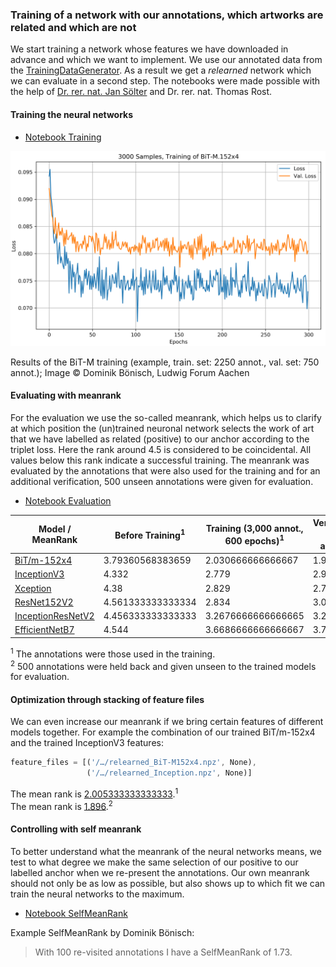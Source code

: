 ### Training of a network with our annotations, which artworks are related and which are not

We start training a network whose features we have downloaded in advance and which we want to implement. We use our annotated data from the [TrainingDataGenerator](https://github.com/DominikBoenisch/Training-the-Archive/tree/master/Prototype/3_Training_Dataset). As a result we get a *relearned* network which we can evaluate in a second step. The notebooks were made possible with the help of [Dr. rer. nat. Jan Sölter](https://de.linkedin.com/in/jansoelter) and Dr. rer. nat. Thomas Rost.

#### Training the neural networks

* [Notebook Training](https://github.com/DominikBoenisch/Training-the-Archive/blob/master/Prototype/4_Training/Training_SimilarityNet.ipynb)

<img src="https://github.com/DominikBoenisch/Training-the-Archive/blob/master/Images/3000_Samples_BiT-M.152x4.png" width="750" height="">

Results of the BiT-M training (example, train. set: 2250 annot., val. set: 750 annot.);
Image © Dominik Bönisch, Ludwig Forum Aachen

#### Evaluating with meanrank

For the evaluation we use the so-called meanrank, which helps us to clarify at which position the (un)trained neuronal network selects the work of art that we have labelled as related (positive) to our anchor according to the triplet loss. Here the rank around 4.5 is considered to be coincidental. All values below this rank indicate a successful training. The meanrank was evaluated by the annotations that were also used for the training and for an additional verification, 500 unseen annotations were given for evaluation. 

* [Notebook Evaluation](https://github.com/DominikBoenisch/Training-the-Archive/blob/master/Prototype/4_Training/MeanRankEvaluation.ipynb)

Model / MeanRank | Before Training<sup>1</sup>| Training (3,000 annot., 600 epochs)<sup>1</sup>| Verification (500 annot.)<sup>2</sup>
------------ | -------------| -------------| -------------
[BiT/m-152x4](https://tfhub.dev/google/bit/m-r152x4/1) | 3.79360568383659| 2.030666666666667| 1.932
[InceptionV3](https://keras.io/api/applications/inceptionv3/) | 4.332| 2.779| 2.902
[Xception](https://keras.io/api/applications/xception/) | 4.38| 2.829| 2.724
[ResNet152V2](https://keras.io/api/applications/resnet/#resnet152v2-function)| 4.561333333333334| 2.834| 3.08 
[InceptionResNetV2](https://keras.io/api/applications/inceptionresnetv2/) | 4.456333333333333| 3.2676666666666665| 3.2
[EfficientNetB7](https://keras.io/api/applications/efficientnet/#efficientnetb7-function) | 4.544| 3.6686666666666667| 3.784

<p><sup>1</sup> The annotations were those used in the training.<br> 
<sup>2</sup> 500 annotations were held back and given unseen to the trained models for evaluation.</p>

#### Optimization through stacking of feature files
We can even increase our meanrank if we bring certain features of different models together. For example the combination of our trained BiT/m-152x4 and the trained InceptionV3 features:
```javascript
feature_files = [('/…/relearned_BiT-M152x4.npz', None),
                 ('/…/relearned_Inception.npz', None)]
```
<p>The mean rank is <ins>2.005333333333333</ins>.<sup>1</sup><br>
The mean rank is <ins>1.896</ins>.<sup>2</sup></p>

#### Controlling with self meanrank

To better understand what the meanrank of the neural networks means, we test to what degree we make the same selection of our positive to our labelled anchor when we re-present the annotations. Our own meanrank should not only be as low as possible, but also shows up to which fit we can train the neural networks to the maximum.

* [Notebook SelfMeanRank](https://github.com/DominikBoenisch/Training-the-Archive/blob/master/Prototype/4_Training/SelfMeanRank.ipynb)

Example SelfMeanRank by Dominik Bönisch:
> With 100 re-visited annotations I have a SelfMeanRank of 1.73.
